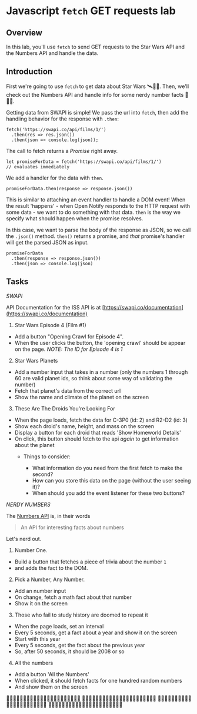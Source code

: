 # Javascript `fetch` GET requests lab

## Overview

In this lab, you'll use `fetch` to send GET requests to the Star Wars API and the Numbers API and handle the data.

## Introduction

First we're going to use `fetch` to get data about Star Wars 🛰👾🚀. Then, we'll check out the Numbers API and handle info for some nerdy number facts 🔢🤓📐.

Getting data from SWAPI is simple! We pass the url into `fetch`, then add the handling behavior for the response with `.then`:

```
fetch('https://swapi.co/api/films/1/')
  .then(res => res.json())
  .then(json => console.log(json));
```

The call to fetch returns a _Promise_ right away.

```
let promiseForData = fetch('https://swapi.co/api/films/1/')
// evaluates immediately
```

We add a handler for the data with `then`.

```
promiseForData.then(response => response.json())
```

This is similar to attaching an event handler to handle a DOM event! When the result 'happens' - when Open Notify responds to the HTTP request with some data - we want to do something with that data. `then` is the way we specify what should happen when the promise resolves.

In this case, we want to parse the body of the response as JSON, so we call the `.json()` method. `then()` returns a promise, and _that_ promise's handler will get the parsed JSON as input.

```
promiseForData
  .then(response => response.json())
  .then(json => console.log(json)
```

## Tasks

_SWAPI_

API Documentation for the ISS API is at [https://swapi.co/documentation](https://swapi.co/documentation)

1.  Star Wars Episode 4 (Film #1)

* Add a button "Opening Crawl for Episode 4".
* When the user clicks the button, the 'opening crawl' should be appear on the page.
  _NOTE: The ID for Episode 4 is 1_

2.  Star Wars Planets

* Add a number input that takes in a number (only the numbers 1 through 60 are valid planet ids, so think about some way of validating the number)
* Fetch that planet's data from the correct url
* Show the name and climate of the planet on the screen

3.  These Are The Droids You're Looking For

* When the page loads, fetch the data for C-3P0 (id: 2) and R2-D2 (id: 3)
* Show each droid's name, height, and mass on the screen
* Display a button for each droid that reads 'Show Homeworld Details'
* On click, this button should fetch to the api _again_ to get information about the planet
  * Things to consider:

    * What information do you need from the first fetch to make the second?
    * How can you store this data on the page (without the user seeing it)?
    * When should you add the event listener for these two buttons?

_NERDY NUMBERS_

The [Numbers API](http://numbersapi.com/) is, in their words

> An API for interesting facts about numbers

Let's nerd out.

1.  Number One.

* Build a button that fetches a piece of trivia about the number `1`
* and adds the fact to the DOM.

2.  Pick a Number, Any Number.

* Add an number input
* On change, fetch a math fact about that number
* Show it on the screen

3.  Those who fail to study history are doomed to repeat it

* When the page loads, set an interval
* Every 5 seconds, get a fact about a year and show it on the screen
* Start with this year
* Every 5 seconds, get the fact about the previous year
* So, after 50 seconds, it should be 2008 or so

4.  All the numbers

* Add a button 'All the Numbers'
* When clicked, it should fetch facts for one hundred random numbers
* And show them on the screen

🔢🤓🔢🤓🔢🤓🔢🤓🔢🤓🔢🤓🔢🤓🔢🤓🔢🤓🔢🤓🔢🤓
🔢🤓🔢🤓🔢🤓🔢🤓🔢🤓🔢🤓🔢🤓🔢🤓🔢🤓🔢🤓🔢🤓
🔢🤓🔢🤓🔢🤓🔢🤓🔢🤓🔢🤓🔢🤓🔢🤓🔢🤓🔢🤓🔢🤓
🔢🤓🔢🤓🔢🤓🔢🤓🔢🤓🔢🤓🔢🤓🔢🤓🔢🤓🔢🤓🔢🤓
